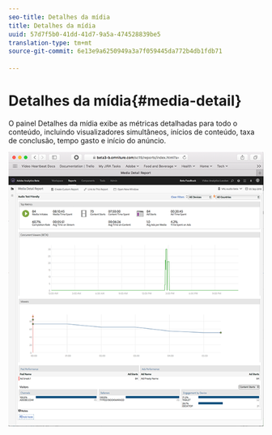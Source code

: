 ```yaml
---
seo-title: Detalhes da mídia
title: Detalhes da mídia
uuid: 57d7f5b0-41dd-41d7-9a5a-474528839be5
translation-type: tm+mt
source-git-commit: 6e13e9a6250949a3a7f059445da772b4db1fdb71

---
```



# Detalhes da mídia{#media-detail}

O painel Detalhes da mídia exibe as métricas detalhadas para todo o conteúdo, incluindo visualizadores simultâneos, inícios de conteúdo, taxa de conclusão, tempo gasto e início do anúncio.

![](assets/media_detail.png)

